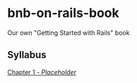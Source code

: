 # bnb-on-rails-book
Our own "Getting Started with Rails" book

## Syllabus
[Chapter 1 - _Placeholder_](https://github.com/brandnewbox/hr/blob/efb7074d190c86137cca701654daeb7e7e940cbf/intern-bnb-guided-project.md)
